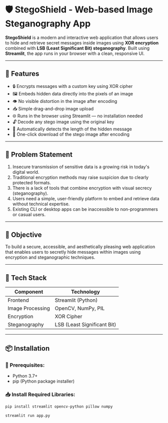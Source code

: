 # 🛡️ StegoShield - Web-based Image Steganography App

**StegoShield** is a modern and interactive web application that allows users to hide and retrieve secret messages inside images using **XOR encryption** combined with **LSB (Least Significant Bit) steganography**. Built using **Streamlit**, the app runs in your browser with a clean, responsive UI.

---

## 🚀 Features

- 🔒 Encrypts messages with a custom key using XOR cipher
- 🖼️ Embeds hidden data directly into the pixels of an image
- 👁️ No visible distortion in the image after encoding
- 📥 Simple drag-and-drop image upload
- 🌐 Runs in the browser using Streamlit — no installation needed
- 🔓 Decode any stego image using the original key
- 🧠 Automatically detects the length of the hidden message
- 💾 One-click download of the stego image after encoding

---

## 🎯 Problem Statement

1. Insecure transmission of sensitive data is a growing risk in today's digital world.
2. Traditional encryption methods may raise suspicion due to clearly protected formats.
3. There is a lack of tools that combine encryption with visual secrecy (steganography).
4. Users need a simple, user-friendly platform to embed and retrieve data without technical expertise.
5. Existing CLI or desktop apps can be inaccessible to non-programmers or casual users.

---

## 📌 Objective

To build a secure, accessible, and aesthetically pleasing web application that enables users to secretly hide messages within images using encryption and steganographic techniques.

---

## 🧰 Tech Stack

| Component    | Technology      |
|--------------|-----------------|
| Frontend     | Streamlit (Python) |
| Image Processing | OpenCV, NumPy, PIL |
| Encryption   | XOR Cipher       |
| Steganography | LSB (Least Significant Bit) |

---

## 📦 Installation

### 🔧 Prerequisites:
- Python 3.7+
- pip (Python package installer)

### 📥 Install Required Libraries:

```bash
pip install streamlit opencv-python pillow numpy

streamlit run app.py

